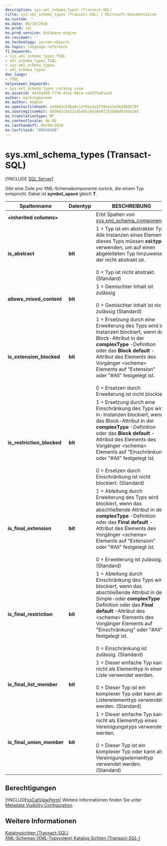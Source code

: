 ```yaml
---
description: sys.xml_schema_types (Transact-SQL)
title: sys.xml_schema_types (Transact-SQL) | Microsoft-Dokumentation
ms.custom: ''
ms.date: 06/10/2016
ms.prod: sql
ms.prod_service: database-engine
ms.reviewer: ''
ms.technology: system-objects
ms.topic: language-reference
f1_keywords:
- sys.xml_schema_types_TSQL
- xml_schema_types_TSQL
- sys.xml_schema_types
- xml_schema_types
dev_langs:
- TSQL
helpviewer_keywords:
- sys.xml_schema_types catalog view
ms.assetid: 441ba49d-f778-4fa1-98c4-ced375a01a34
author: markingmyname
ms.author: maghan
ms.openlocfilehash: ced442c536a9c13f01e3a1ff0ea11e5629b0579f
ms.sourcegitcommit: dd36d1cbe32cd5a65c6638e8f252b0bd8145e165
ms.translationtype: MT
ms.contentlocale: de-DE
ms.lasthandoff: 09/08/2020
ms.locfileid: "89542410"
---
```

# <a name="sysxml_schema_types-transact-sql"></a>sys.xml_schema_types (Transact-SQL)
[!INCLUDE [SQL Server](../../includes/applies-to-version/sqlserver.md)]

  Gibt eine Zeile pro XML-Schemakomponente zurück, die einem Typ entspricht. Dabei ist **symbol_space** gleich **T**.  
  
|Spaltenname|Datentyp|BESCHREIBUNG|  
|-----------------|---------------|-----------------|  
|**\<inherited columns>**||Erbt Spalten von [sys.xml_schema_components](../../relational-databases/system-catalog-views/sys-xml-schema-components-transact-sql.md).|  
|**is_abstract**|**bit**|1 = Typ ist ein abstrakter Typ. Alle Instanzen eines Elements dieses Typs müssen **xsi:type** verwenden, um auf einen abgeleiteten Typ hinzuweisen, der nicht abstrakt ist.<br /><br /> 0 = Typ ist nicht abstrakt. (Standard)|  
|**allows_mixed_content**|**bit**|1 = Gemischter Inhalt ist zulässig<br /><br /> 0 = Gemischter Inhalt ist nicht zulässig (Standard)|  
|**is_extension_blocked**|**bit**|1 = Ersetzung durch eine Erweiterung des Typs wird in-Instanzen blockiert, wenn das Block-Attribut in der **complexType** -Definition oder das **Block default** -Attribut des Elements des Vorgänger \<schema> Elements auf "Extension" oder "#All" festgelegt ist.<br /><br /> 0 = Ersetzen durch Erweiterung ist nicht blockiert.|  
|**is_restriction_blocked**|**bit**|1 = Ersetzung durch eine Einschränkung des Typs wird in-Instanzen blockiert, wenn das Block-Attribut in der **complexType** -Definition oder das **Block default** -Attribut des Elements des Vorgänger \<schema> Elements auf "Einschränkung" oder "#All" festgelegt ist.<br /><br /> 0 = Ersetzen durch Einschränkung ist nicht blockiert. (Standard)|  
|**is_final_extension**|**bit**|1 = Ableitung durch Erweiterung des Typs wird blockiert, wenn das abschließende Attribut in der **complexType** -Definition oder das **Final default** -Attribut des Elements des Vorgänger \<schema> Elements auf "Extension" oder "#All" festgelegt ist.<br /><br /> 0 = Erweiterung ist zulässig. (Standard)|  
|**is_final_restriction**|**bit**|1 = Ableitung durch Einschränkung des Typs wird blockiert, wenn das abschließende Attribut in der Simple-oder **complexType** -Definition oder das **Final default** -Attribut des \<schema> Elements des Vorgänger Elements auf "Einschränkung" oder "#All" festgelegt ist.<br /><br /> 0 = Einschränkung ist zulässig. (Standard)|  
|**is_final_list_member**|**bit**|1 = Dieser einfache Typ kann nicht als Elementtyp in einer Liste verwendet werden.<br /><br /> 0 = Dieser Typ ist ein komplexer Typ oder kann als Listenelementtyp verwendet werden. (Standard)|  
|**is_final_union_member**|**bit**|1 = Dieser einfache Typ kann nicht als Elementtyp eines Vereinigungstyps verwendet werden.<br /><br /> 0 = Dieser Typ ist ein komplexer Typ oder kann als Vereinigungselementtyp verwendet werden. (Standard)|  
  
## <a name="permissions"></a>Berechtigungen  
 [!INCLUDE[ssCatViewPerm](../../includes/sscatviewperm-md.md)] Weitere Informationen finden Sie unter [Metadata Visibility Configuration](../../relational-databases/security/metadata-visibility-configuration.md).  
  
## <a name="see-also"></a>Weitere Informationen  
 [Katalogsichten &#40;Transact-SQL&#41;](../../relational-databases/system-catalog-views/catalog-views-transact-sql.md)   
 [XML-Schemas &#40;XML-Typsystem&#41; Katalog Sichten &#40;Transact-SQL-&#41;](../../relational-databases/system-catalog-views/xml-schemas-xml-type-system-catalog-views-transact-sql.md)  
  
  
